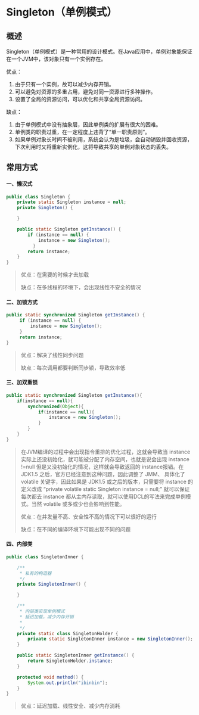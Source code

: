 # Singleton（单例模式） #
## 概述 ##
Singleton（单例模式）是一种常用的设计模式。在Java应用中，单例对象能保证在一个JVM中，该对象只有一个实例存在。 

优点：
1. 由于只有一个实例，故可以减少内存开销。
2. 可以避免对资源的多重占用，避免对同一资源进行多种操作。
3. 设置了全局的资源访问，可以优化和共享全局资源访问。

缺点：
1. 由于单例模式中没有抽象层，因此单例类的扩展有很大的困难。
2. 单例类的职责过重，在一定程度上违背了“单一职责原则”。
3. 如果单例对象长时间不被利用，系统会认为是垃圾，会自动销毁并回收资源，下次利用时又将重新实例化，这将导致共享的单例对象状态的丢失。

## 常用方式 ##
#### 一、懒汉式 ####
```Java
public class Singleton {  
    private static Singleton instance = null;  
    private Singleton() {  

    }    

    public static Singleton getInstance() {  
        if (instance == null) {  
            instance = new Singleton();  
          }  
        return instance;  
    }  
}
```
> 优点：在需要的时候才去加载
> 
> 缺点：在多线程的环境下，会出现线性不安全的情况

#### 二、加锁方式 ####
```Java
public static synchronized Singleton getInstance() {  
     if (instance == null) {  
         instance = new Singleton();  
     }  
     return instance;  
}
```
> 优点：解决了线性同步问题
> 
> 缺点：每次调用都要判断同步锁，导致效率低

#### 三、加双重锁 ####
```Java
public static synchronized Singleton getInstance(){
    if(instance == null){
        synchronized(Object){
            if(instance == null){
                instance = new Singleton();
            }
        }
    }
}
```
> 在JVM编译的过程中会出现指令重排的优化过程，这就会导致当 instance 实际上还没初始化，就可能被分配了内存空间，也就是说会出现 instance !=null 但是又没初始化的情况，这样就会导致返回的 instance报错。在 JDK1.5 之后，官方已经注意到这种问题，因此调整了 JMM、 具体化了 volatile 关键字，因此如果是 JDK1.5 或之后的版本，只需要将 instance 的定义改成 “private volatile static Singleton instance = null;” 就可以保证每次都去 instance 都从主内存读取，就可以使用DCL的写法来完成单例模式。当然 volatile 或多或少也会影响到性能。
> 
> 优点：在并发量不高、安全性不高的情况下可以很好的运行
> 
> 缺点：在不同的编译环境下可能出现不同的问题

#### 四、内部类 ####
```Java
public class SingletonInner {  

    /** 
     * 私有的构造器
     */  
    private SingletonInner() {  

    } 

    /** 
     * 内部类实现单例模式 
     * 延迟加载，减少内存开销 
     *  
     */  
    private static class SingletonHolder {  
        private static SingletonInner instance = new SingletonInner();  
    }  

    public static SingletonInner getInstance() {  
        return SingletonHolder.instance;  
    }  

    protected void method() {  
        System.out.println("ibinbin");  
    }  
}
```
> 优点：延迟加载、线性安全、减少内存消耗


